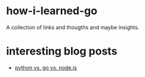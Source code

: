 # how-i-learned-go
A collection of links and thougths and maybe insights.

# interesting blog posts
* [python vs. go vs. node.js](http://jordanorelli.com/post/31533769172/why-i-went-from-python-to-go-and-not-nodejs)
